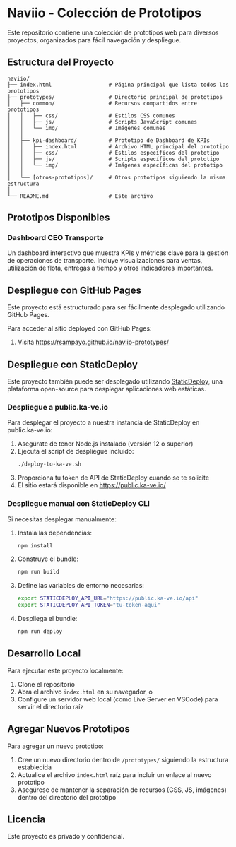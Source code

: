 # Naviio - Colección de Prototipos

Este repositorio contiene una colección de prototipos web para diversos proyectos, organizados para fácil navegación y despliegue.

## Estructura del Proyecto

```
naviio/
├── index.html                  # Página principal que lista todos los prototipos
├── prototypes/                 # Directorio principal de prototipos
│   ├── common/                 # Recursos compartidos entre prototipos
│   │   ├── css/                # Estilos CSS comunes
│   │   ├── js/                 # Scripts JavaScript comunes
│   │   └── img/                # Imágenes comunes
│   │
│   ├── kpi-dashboard/          # Prototipo de Dashboard de KPIs
│   │   ├── index.html          # Archivo HTML principal del prototipo
│   │   ├── css/                # Estilos específicos del prototipo
│   │   ├── js/                 # Scripts específicos del prototipo
│   │   └── img/                # Imágenes específicas del prototipo
│   │
│   └── [otros-prototipos]/     # Otros prototipos siguiendo la misma estructura
│
└── README.md                   # Este archivo
```

## Prototipos Disponibles

### Dashboard CEO Transporte
Un dashboard interactivo que muestra KPIs y métricas clave para la gestión de operaciones de transporte. Incluye visualizaciones para ventas, utilización de flota, entregas a tiempo y otros indicadores importantes.

## Despliegue con GitHub Pages

Este proyecto está estructurado para ser fácilmente desplegado utilizando GitHub Pages.

Para acceder al sitio deployed con GitHub Pages:
1. Visita https://rsampayo.github.io/naviio-prototypes/

## Despliegue con StaticDeploy

Este proyecto también puede ser desplegado utilizando [StaticDeploy](https://github.com/staticdeploy/staticdeploy), una plataforma open-source para desplegar aplicaciones web estáticas.

### Despliegue a public.ka-ve.io

Para desplegar el proyecto a nuestra instancia de StaticDeploy en public.ka-ve.io:

1. Asegúrate de tener Node.js instalado (versión 12 o superior)
2. Ejecuta el script de despliegue incluido:
   ```bash
   ./deploy-to-ka-ve.sh
   ```
3. Proporciona tu token de API de StaticDeploy cuando se te solicite
4. El sitio estará disponible en https://public.ka-ve.io/

### Despliegue manual con StaticDeploy CLI

Si necesitas desplegar manualmente:

1. Instala las dependencias:
   ```bash
   npm install
   ```

2. Construye el bundle:
   ```bash
   npm run build
   ```

3. Define las variables de entorno necesarias:
   ```bash
   export STATICDEPLOY_API_URL="https://public.ka-ve.io/api"
   export STATICDEPLOY_API_TOKEN="tu-token-aqui"
   ```

4. Despliega el bundle:
   ```bash
   npm run deploy
   ```

## Desarrollo Local

Para ejecutar este proyecto localmente:

1. Clone el repositorio
2. Abra el archivo `index.html` en su navegador, o
3. Configure un servidor web local (como Live Server en VSCode) para servir el directorio raíz

## Agregar Nuevos Prototipos

Para agregar un nuevo prototipo:

1. Cree un nuevo directorio dentro de `/prototypes/` siguiendo la estructura establecida
2. Actualice el archivo `index.html` raíz para incluir un enlace al nuevo prototipo
3. Asegúrese de mantener la separación de recursos (CSS, JS, imágenes) dentro del directorio del prototipo

## Licencia

Este proyecto es privado y confidencial. 
